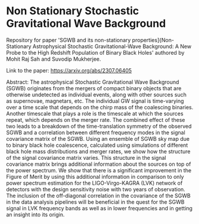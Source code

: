 # Non Stationary Stochastic Gravitational Wave Background
Repository for paper 'SGWB and its non-stationary properties]{Non-Stationary Astrophysical Stochastic Gravitational-Wave Background: A New Probe to the High Redshift Population of Binary Black Holes' authored by Mohit Raj Sah and Suvodip Mukherjee. 

Link to the paper: https://arxiv.org/abs/2307.06405

Abstract: The astrophysical Stochastic Gravitational Wave Background (SGWB) originates from the mergers of compact binary objects that are otherwise undetected as individual events, along with other sources such as supernovae, magnetars, etc. The individual GW signal is time-varying over a time scale that depends on the chirp mass of the coalescing binaries. Another timescale that plays a role is the timescale at which the sources repeat, which depends on the merger rate. The combined effect of these two leads to a breakdown of the time-translation symmetry of the observed SGWB and a correlation between different frequency modes in the signal covariance matrix of the SGWB. Using an ensemble of SGWB sky map due to binary black hole coalescence, calculated using simulations of different black hole mass distributions and merger rates, we show how the structure of the signal covariance matrix varies. This structure in the signal covariance matrix brings additional information about the sources on top of the power spectrum. We show that there is a significant improvement in the Figure of Merit by using this additional information in comparison to only power spectrum estimation for the LIGO-Virgo-KAGRA (LVK) network of detectors with the design sensitivity noise with two years of observation. The inclusion of the off-diagonal correlation in the covariance of the SGWB in the data analysis pipelines will be beneficial in the quest for the SGWB signal in LVK frequency bands as well as in lower frequencies and in getting an insight into its origin. 
